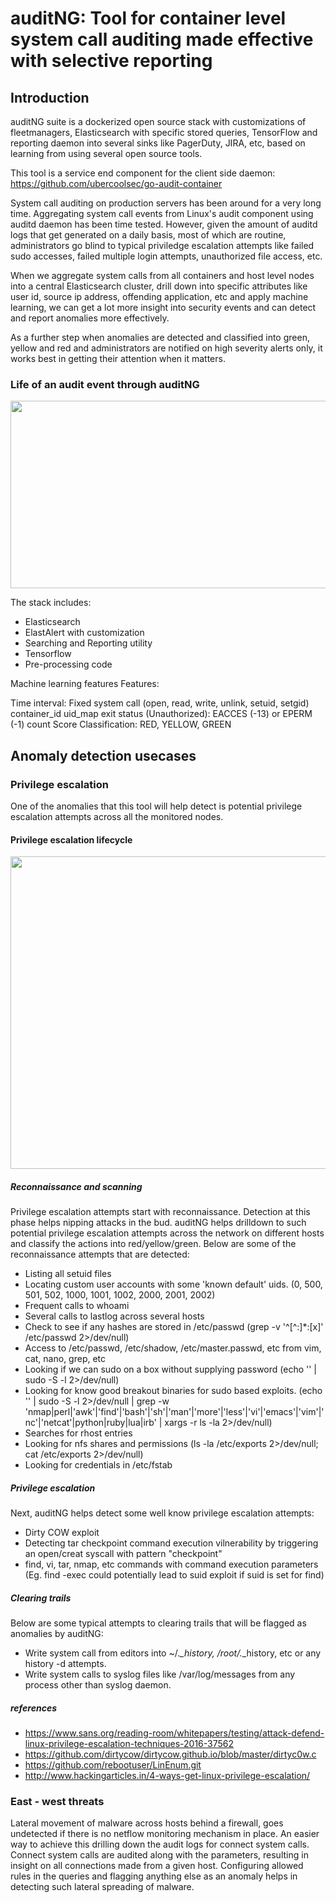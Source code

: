 # auditNG: Tool for container level system call auditing made effective with selective reporting

## Introduction
auditNG suite is a dockerized open source stack with customizations of fleetmanagers, Elasticsearch with specific stored queries, TensorFlow and reporting daemon into several sinks like PagerDuty, JIRA, etc, based on learning from using several open source tools.

This tool is a service end component for the client side daemon: https://github.com/ubercoolsec/go-audit-container

System call auditing on production servers has been around for a very long time. Aggregating system call events from Linux's audit component using auditd daemon has been time tested. However, given the amount of auditd logs that get generated on a daily basis, most of which are routine, administrators go blind to typical priviledge escalation attempts like failed sudo accesses, failed multiple login attempts, unauthorized file access, etc.

When we aggregate system calls from all containers and host level nodes into a central Elasticsearch cluster, drill down into specific attributes like user id, source ip address, offending application, etc and apply machine learning, we can get a lot more insight into security events and can detect and report anomalies more effectively.

As a further step when anomalies are detected and classified into green, yellow and red and administrators are notified on high severity alerts only, it works best in getting their attention when it matters.

### Life of an audit event through auditNG
<img src="https://github.com/rhonnava/auditNG/blob/master/wiki/event_flow.png" width="600" height="300">


The stack includes:
 - Elasticsearch
 - ElastAlert with customization
 - Searching and Reporting utility
 - Tensorflow
 - Pre-processing code

Machine learning features
Features:

Time interval: Fixed
system call (open, read, write, unlink, setuid, setgid)
container_id
uid_map
exit status (Unauthorized): EACCES (-13) or EPERM (-1)
count
Score
Classification:
RED, YELLOW, GREEN


## Anomaly detection usecases
### Privilege escalation
One of the anomalies that this tool will help detect is potential privilege escalation attempts across all the monitored nodes. 


#### Privilege escalation lifecycle

<img src="https://github.com/rhonnava/auditNG/blob/master/wiki/hacking_cycle.png" width="600" height="500">


##### Reconnaissance and scanning
Privilege escalation attempts start with reconnaissance. Detection at this phase helps nipping attacks in the bud. auditNG helps drilldown to such potential privilege escalation attempts across the network on different hosts and classify the actions into red/yellow/green. Below are some of the reconnaissance attempts that are detected:

 - Listing all setuid files
 - Locating custom user accounts with some 'known default' uids. (0, 500, 501, 502, 1000, 1001, 1002, 2000, 2001, 2002)
 - Frequent calls to whoami
 - Several calls to lastlog across several hosts
 - Check to see if any hashes are stored in /etc/passwd (grep -v '^[^:]*:[x]' /etc/passwd 2>/dev/null)
 - Access to /etc/passwd, /etc/shadow, /etc/master.passwd, etc from vim, cat, nano, grep, etc
 - Looking if we can sudo on a box without supplying password (echo '' | sudo -S -l 2>/dev/null)
 - Looking for know good breakout binaries for sudo based exploits. (echo '' | sudo -S -l 2>/dev/null | grep -w 'nmap\|perl\|'awk'\|'find'\|'bash'\|'sh'\|'man'\|'more'\|'less'\|'vi'\|'emacs'\|'vim'\|'nc'\|'netcat'\|python\|ruby\|lua\|irb' | xargs -r ls -la 2>/dev/null) 
 - Searches for rhost entries
 - Looking for nfs shares and permissions (ls -la /etc/exports 2>/dev/null; cat /etc/exports 2>/dev/null)
 - Looking for credentials in /etc/fstab



##### Privilege escalation
Next, auditNG helps detect some well know privilege escalation attempts:

 - Dirty COW exploit
 - Detecting tar checkpoint command execution vilnerability by triggering an open/creat syscall with pattern "checkpoint"
 - find, vi, tar, nmap, etc commands with command execution parameters (Eg. find -exec could potentially lead to suid exploit if suid is set for find)

##### Clearing trails
Below are some typical attempts to clearing trails that will be flagged as anomalies by auditNG:

 - Write system call from editors into ~/.*_history, /root/.*_history, etc or any history -d attempts.
 - Write system calls to syslog files like /var/log/messages from any process other than syslog daemon.


##### references
 - https://www.sans.org/reading-room/whitepapers/testing/attack-defend-linux-privilege-escalation-techniques-2016-37562
 - https://github.com/dirtycow/dirtycow.github.io/blob/master/dirtyc0w.c
 - https://github.com/rebootuser/LinEnum.git
 - http://www.hackingarticles.in/4-ways-get-linux-privilege-escalation/

### East - west threats
Lateral movement of malware across hosts behind a firewall, goes undetected if there is no netflow monitoring mechanism in place. An easier way to achieve this drilling down the audit logs for connect system calls. Connect system calls are audited along with the parameters, resulting in insight on all connections made from a given host. 
Configuring allowed rules in the queries and flagging anything else as an anomaly helps in detecting such lateral spreading of malware.



